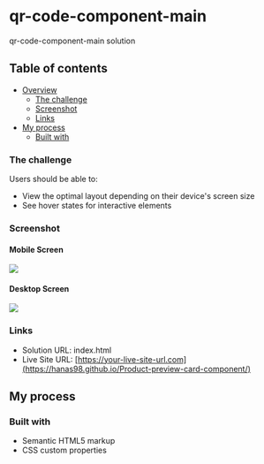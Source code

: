 # qr-code-component-main
qr-code-component-main solution


## Table of contents

- [Overview](#overview)
  - [The challenge](#the-challenge)
  - [Screenshot](#screenshot)
  - [Links](#links)
- [My process](#my-process)
  - [Built with](#built-with)
  

### The challenge

Users should be able to:

- View the optimal layout depending on their device's screen size
- See hover states for interactive elements


### Screenshot
#### Mobile Screen
<img src="mobile.png">

#### Desktop Screen
<img src="desktop.png">

### Links

- Solution URL: index.html
- Live Site URL: [https://your-live-site-url.com](https://hanas98.github.io/Product-preview-card-component/)

## My process


### Built with

- Semantic HTML5 markup
- CSS custom properties


